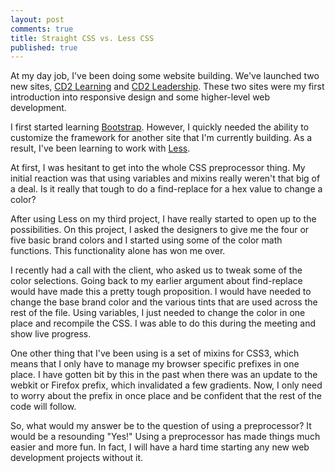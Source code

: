 ```yaml
---
layout: post
comments: true
title: Straight CSS vs. Less CSS
published: true
---
```


At my day job, I've been doing some website building. We've launched two new sites, [CD2 Learning](http://www.cd2learning.com) and [CD2 Leadership](http://www.cd2leadership.com). These two sites were my first introduction into responsive design and some higher-level web development.

I first started learning [Bootstrap](http://www.getbootstrap.com). However, I quickly needed the ability to customize the framework for another site that I'm currently building. As a result, I've been learning to work with [Less](http://www.lesscss.org).

<!--more-->

At first, I was hesitant to get into the whole CSS preprocessor thing. My initial reaction was that using variables and mixins really weren't that big of a deal. Is it really that tough to do a find-replace for a hex value to change a color?

After using Less on my third project, I have really started to open up to the possibilities. On this project, I asked the designers to give me the four or five basic brand colors and I started using some of the color math functions. This functionality alone has won me over.

I recently had a call with the client, who asked us to tweak some of the color selections. Going back to my earlier argument about find-replace would have made this a pretty tough proposition. I would have needed to change the base brand color and the various tints that are used across the rest of the file. Using variables, I just needed to change the color in one place and recompile the CSS. I was able to do this during the meeting and show live progress.

One other thing that I've been using is a set of mixins for CSS3, which means that I only have to manage my browser specific prefixes in one place. I have gotten bit by this in the past when there was an update to the webkit or Firefox prefix, which invalidated a few gradients. Now, I only need to worry about the prefix in once place and be confident that the rest of the code will follow.

So, what would my answer be to the question of using a preprocessor? It would be a resounding "Yes!" Using a preprocessor has made things much easier and more fun. In fact, I will have a hard time starting any new web development projects without it.